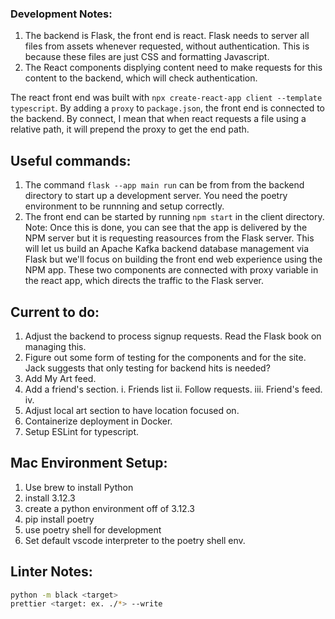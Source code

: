 ### Development Notes:

1. The backend is Flask, the front end is react. Flask needs to server all files from assets whenever requested, without authentication. This is because these files are just CSS and formatting Javascript.
2. The React components displying content need to make requests for this content to the backend, which will check authentication.

The react front end was built with `npx create-react-app client --template typescript`. By adding a `proxy` to `package.json`, the front end is connected to the backend. By connect, I mean that when react requests a file using a relative path, it will prepend the proxy to get the end path.

## Useful commands:

1. The command `flask --app main run` can be from from the backend directory to start up a development server. You need the poetry environment to be runnning and setup correctly.
2. The front end can be started by running `npm start` in the client directory.
   Note: Once this is done, you can see that the app is delivered by the NPM server but it is requesting reasources from the Flask server. This will let us build an Apache Kafka backend database management via Flask but we'll focus on building the front end web experience using the NPM app. These two components are connected with proxy variable in the react app, which directs the traffic to the Flask server.

## Current to do:

1. Adjust the backend to process signup requests. Read the Flask book on managing this.
2. Figure out some form of testing for the components and for the site. Jack suggests that only testing for backend hits is needed?
3. Add My Art feed.
4. Add a friend's section.
   i. Friends list
   ii. Follow requests.
   iii. Friend's feed.
   iv.
5. Adjust local art section to have location focused on.
6. Containerize deployment in Docker.
7. Setup ESLint for typescript.

## Mac Environment Setup:

1. Use brew to install Python
2. install 3.12.3
3. create a python environment off of 3.12.3
4. pip install poetry
5. use poetry shell for development
6. Set default vscode interpreter to the poetry shell env.

## Linter Notes:

```bash
python -m black <target>
prettier <target: ex. ./*> --write
```
